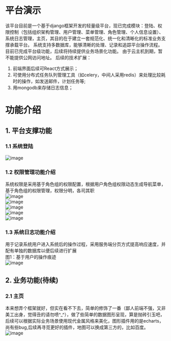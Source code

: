 # 平台演示
该平台目前是一个基于django框架开发的轻量级平台，现已完成模块：登陆、权限控制（包括组织架构管理、用户管理、菜单管理、角色管理、个人信息设置）、系统日志管理，主页，其目的在于建立一套规范化、统一化和清晰化的标准业务支撑承载平台。
系统支持多数据库，能够清晰的处理、记录和追踪平台操作流程。
目前已完成平台级功能，后续将持续提供业务场景化功能。
由于云主机到期，暂不能提供公网访问地址。
后续的技术扩展：
1. 前端界面后续可React方式展示；
2. 可使用分布式任务队列管理工具（如celery，中间人采用redis）来处理比较耗时的操作，如发送邮件，计划任务等;
3. 用mongodb来存储日志信息；

# 功能介绍
## 1. 平台支撑功能
### 1.1 系统登陆
![image](https://github.com/hapjackye/platformshow/blob/master/Image/001.png)<br>
### 1.2 权限管理功能介绍
系统权限是采用基于角色组的权限配置，根据用户角色组权限动态生成导航菜单，基于角色组的权限管理，权限分明，各司其职<br>
![image](https://github.com/hapjackye/platformshow/blob/master/Image/002.png)<br>
![image](https://github.com/hapjackye/platformshow/blob/master/Image/003.png)<br>
![image](https://github.com/hapjackye/platformshow/blob/master/Image/004.png)<br>
![image](https://github.com/hapjackye/platformshow/blob/master/Image/005.png)<br>
![image](https://github.com/hapjackye/platformshow/blob/master/Image/006.png)<br>
### 1.3 系统日志功能介绍
用于记录系统用户进入系统后的操作过程，采用服务端分页方式提高响应速度，并配有单独的数据库以便后续进行扩展<br>
图1：基于用户的操作痕迹<br>
![image](https://github.com/hapjackye/platformshow/blob/master/Image/007.png)<br>
## 2. 业务功能(待续)
### 2.1 主页
本来想弄个框架就好，但实在看不下去，简单的修饰了一番（鄙人前端不强，又非美工出身，觉得丑的请勿喷^_^），做了些简单的数据图形呈现，算是抛砖引玉吧，后续可以根据实际业务场景使用现代金属风格来美化，图形插件用的是echarts，尚有些bug,后续再寻觅更好的插件，地图可以换成第三方的，比如百度。
![image](https://github.com/hapjackye/platformshow/blob/master/Image/008.png)<br>

